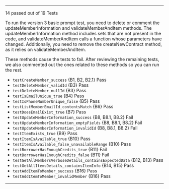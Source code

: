 
---
14 passed out of 19 Tests

To run the version 3 basic prompt test, you need to delete or comment the updateMemberInformation and validateMemberAndItem methods. The updateMemberInformation method includes sets that are not present in the code, and validateMemberAndItem calls a function whose parameters have changed.
Additionally, you need to remove the createNewContract method, as it relies on validateMemberAndItem.

These methods cause the tests to fail. After reviewing the remaining tests, we also commented out the ones related to these methods so you can run the rest.

* `testCreateMember_success` {B1, B2, B2.1}   Pass
* `testDeleteMember_validId` {B3}   Pass
* `testDeleteMember_nullId` {B3}    Pass
* `testIsEmailUnique_true` {B4}   Pass
* `testIsPhoneNumberUnique_false` {B5}    Pass
* `testListMemberEmailId_contentsMatch` {B6}    Pass
* `testDoesEmailExist_true` {B7}      Pass
* `testUpdateMemberInformation_success` {B8, B8.1, B8.2}    Fail
* `testUpdateMemberInformation_emptyFields` {B8, B8.1, B8.2}    Fail
* `testUpdateMemberInformation_invalidId` {B8, B8.1, B8.2}    Fail
* `testItemExists_true` {B9}      Pass
* `testItemIsAvailable_true` {B10}      Pass
* `testItemIsAvailable_false_unavailableRange` {B10}      Pass
* `testBorrowerHasEnoughCredits_true` {B11}   Fail
* `testBorrowerHasEnoughCredits_false` {B11}    Fail
* `testGetAllMembersVerboseDetails_containsExpectedData` {B12, B13}   Pass
* `testGetAllItemsDetails_containsItemInfo` {B14, B15}    Pass
* `testAddItemToMember_success` {B16}   Pass
* `testAddItemToMember_invalidMember` {B16}   Pass
---
